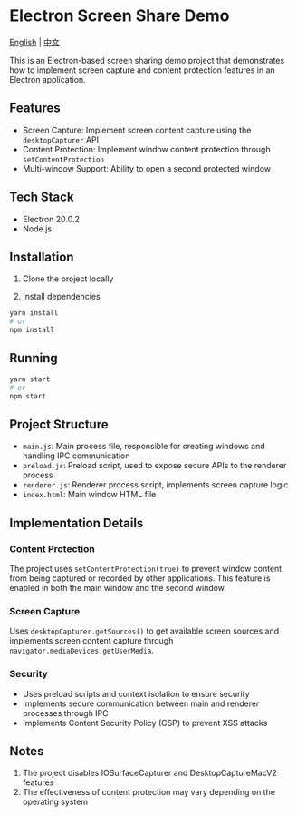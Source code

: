 # Electron Screen Share Demo

[English](README.md) | [中文](README.cn.md)

This is an Electron-based screen sharing demo project that demonstrates how to implement screen capture and content protection features in an Electron application.

## Features

- Screen Capture: Implement screen content capture using the `desktopCapturer` API
- Content Protection: Implement window content protection through `setContentProtection`
- Multi-window Support: Ability to open a second protected window

## Tech Stack

- Electron 20.0.2
- Node.js

## Installation

1. Clone the project locally

2. Install dependencies
```bash
yarn install
# or
npm install
```

## Running

```bash
yarn start
# or
npm start
```

## Project Structure

- `main.js`: Main process file, responsible for creating windows and handling IPC communication
- `preload.js`: Preload script, used to expose secure APIs to the renderer process
- `renderer.js`: Renderer process script, implements screen capture logic
- `index.html`: Main window HTML file

## Implementation Details

### Content Protection

The project uses `setContentProtection(true)` to prevent window content from being captured or recorded by other applications. This feature is enabled in both the main window and the second window.

### Screen Capture

Uses `desktopCapturer.getSources()` to get available screen sources and implements screen content capture through `navigator.mediaDevices.getUserMedia`.

### Security

- Uses preload scripts and context isolation to ensure security
- Implements secure communication between main and renderer processes through IPC
- Implements Content Security Policy (CSP) to prevent XSS attacks

## Notes

1. The project disables IOSurfaceCapturer and DesktopCaptureMacV2 features
2. The effectiveness of content protection may vary depending on the operating system